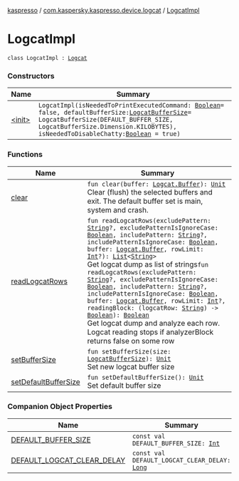 [kaspresso](../../index.md) / [com.kaspersky.kaspresso.device.logcat](../index.md) / [LogcatImpl](./index.md)

# LogcatImpl

`class LogcatImpl : `[`Logcat`](../-logcat/index.md)

### Constructors

| Name | Summary |
|---|---|
| [&lt;init&gt;](-init-.md) | `LogcatImpl(isNeededToPrintExecutedCommand: `[`Boolean`](https://kotlinlang.org/api/latest/jvm/stdlib/kotlin/-boolean/index.html)` = false, defaultBufferSize: `[`LogcatBufferSize`](../-logcat-buffer-size/index.md)` = LogcatBufferSize(DEFAULT_BUFFER_SIZE, LogcatBufferSize.Dimension.KILOBYTES), isNeededToDisableChatty: `[`Boolean`](https://kotlinlang.org/api/latest/jvm/stdlib/kotlin/-boolean/index.html)` = true)` |

### Functions

| Name | Summary |
|---|---|
| [clear](clear.md) | `fun clear(buffer: `[`Logcat.Buffer`](../-logcat/-buffer/index.md)`): `[`Unit`](https://kotlinlang.org/api/latest/jvm/stdlib/kotlin/-unit/index.html)<br>Clear (flush) the selected buffers and exit. The default buffer set is main, system and crash. |
| [readLogcatRows](read-logcat-rows.md) | `fun readLogcatRows(excludePattern: `[`String`](https://kotlinlang.org/api/latest/jvm/stdlib/kotlin/-string/index.html)`?, excludePatternIsIgnoreCase: `[`Boolean`](https://kotlinlang.org/api/latest/jvm/stdlib/kotlin/-boolean/index.html)`, includePattern: `[`String`](https://kotlinlang.org/api/latest/jvm/stdlib/kotlin/-string/index.html)`?, includePatternIsIgnoreCase: `[`Boolean`](https://kotlinlang.org/api/latest/jvm/stdlib/kotlin/-boolean/index.html)`, buffer: `[`Logcat.Buffer`](../-logcat/-buffer/index.md)`, rowLimit: `[`Int`](https://kotlinlang.org/api/latest/jvm/stdlib/kotlin/-int/index.html)`?): `[`List`](https://kotlinlang.org/api/latest/jvm/stdlib/kotlin.collections/-list/index.html)`<`[`String`](https://kotlinlang.org/api/latest/jvm/stdlib/kotlin/-string/index.html)`>`<br>Get logcat dump as list of strings`fun readLogcatRows(excludePattern: `[`String`](https://kotlinlang.org/api/latest/jvm/stdlib/kotlin/-string/index.html)`?, excludePatternIsIgnoreCase: `[`Boolean`](https://kotlinlang.org/api/latest/jvm/stdlib/kotlin/-boolean/index.html)`, includePattern: `[`String`](https://kotlinlang.org/api/latest/jvm/stdlib/kotlin/-string/index.html)`?, includePatternIsIgnoreCase: `[`Boolean`](https://kotlinlang.org/api/latest/jvm/stdlib/kotlin/-boolean/index.html)`, buffer: `[`Logcat.Buffer`](../-logcat/-buffer/index.md)`, rowLimit: `[`Int`](https://kotlinlang.org/api/latest/jvm/stdlib/kotlin/-int/index.html)`?, readingBlock: (logcatRow: `[`String`](https://kotlinlang.org/api/latest/jvm/stdlib/kotlin/-string/index.html)`) -> `[`Boolean`](https://kotlinlang.org/api/latest/jvm/stdlib/kotlin/-boolean/index.html)`): `[`Boolean`](https://kotlinlang.org/api/latest/jvm/stdlib/kotlin/-boolean/index.html)<br>Get logcat dump and analyze each row. Logcat reading stops if analyzerBlock returns false on some row |
| [setBufferSize](set-buffer-size.md) | `fun setBufferSize(size: `[`LogcatBufferSize`](../-logcat-buffer-size/index.md)`): `[`Unit`](https://kotlinlang.org/api/latest/jvm/stdlib/kotlin/-unit/index.html)<br>Set new logcat buffer size |
| [setDefaultBufferSize](set-default-buffer-size.md) | `fun setDefaultBufferSize(): `[`Unit`](https://kotlinlang.org/api/latest/jvm/stdlib/kotlin/-unit/index.html)<br>Set default buffer size |

### Companion Object Properties

| Name | Summary |
|---|---|
| [DEFAULT_BUFFER_SIZE](-d-e-f-a-u-l-t_-b-u-f-f-e-r_-s-i-z-e.md) | `const val DEFAULT_BUFFER_SIZE: `[`Int`](https://kotlinlang.org/api/latest/jvm/stdlib/kotlin/-int/index.html) |
| [DEFAULT_LOGCAT_CLEAR_DELAY](-d-e-f-a-u-l-t_-l-o-g-c-a-t_-c-l-e-a-r_-d-e-l-a-y.md) | `const val DEFAULT_LOGCAT_CLEAR_DELAY: `[`Long`](https://kotlinlang.org/api/latest/jvm/stdlib/kotlin/-long/index.html) |
